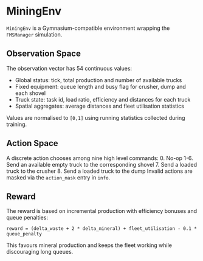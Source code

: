 # MiningEnv

`MiningEnv` is a Gymnasium-compatible environment wrapping the `FMSManager` simulation.

## Observation Space
The observation vector has 54 continuous values:
- Global status: tick, total production and number of available trucks
- Fixed equipment: queue length and busy flag for crusher, dump and each shovel
- Truck state: task id, load ratio, efficiency and distances for each truck
- Spatial aggregates: average distances and fleet utilisation statistics

Values are normalised to `[0,1]` using running statistics collected during training.

## Action Space
A discrete action chooses among nine high level commands:
0. No-op
1-6. Send an available empty truck to the corresponding shovel
7. Send a loaded truck to the crusher
8. Send a loaded truck to the dump
Invalid actions are masked via the `action_mask` entry in `info`.

## Reward
The reward is based on incremental production with efficiency bonuses and queue penalties:
```
reward = (delta_waste + 2 * delta_mineral) + fleet_utilisation - 0.1 * queue_penalty
```
This favours mineral production and keeps the fleet working while discouraging long queues.
